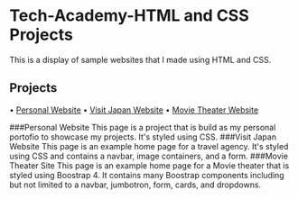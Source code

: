 # Tech-Academy-HTML and CSS Projects
This is a display of sample websites that I made using HTML and CSS.

## Projects
• [Personal Website](https://mdtite.github.io/personal_website)
• [Visit Japan Website](https://mdtite.github.io/Japan_Website/)
• [Movie Theater Website](https://mdtite.github.io/bootstrap4_project)

###Personal Website
This page is a project that is build as my personal portofio to showcase my projects. It's styled using CSS.
###Visit Japan Website
This page is an example home page for a travel agency. It's styled using CSS and contains a navbar, image containers, and a form.
###Movie Theater Site
This page is an example home page for a Movie theater that is styled using Boostrap 4. It contains many Boostrap components including but not limited to a navbar, jumbotron, form, cards, and dropdowns.
